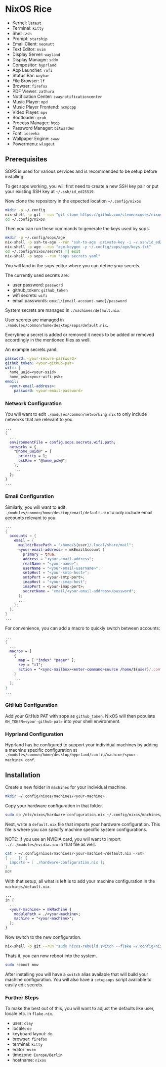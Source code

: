 # NixOS Rice

- Kernel: `latest`
- Terminal: `kitty`
- Shell: `zsh`
- Prompt: `starship`
- Email Client: `neomutt`
- Text Editor: `nvim`
- Display Server: `wayland`
- Display Manager: `sddm`
- Compositor: `hyprland`
- App Launcher: `rofi`
- Status Bar: `waybar`
- File Browser: `lf`
- Browser: `firefox`
- PDF Viewer: `zathura`
- Notification Center: `swaynotificationcenter`
- Music Player: `mpd`
- Music Player Frontend: `ncmpcpp`
- Video Player: `mpv`
- Bootloader: `grub`
- Process Manager: `btop`
- Password Manager: `bitwarden`
- Font: `iosevka`
- Wallpaper Engine: `swww`
- Powermenu: `wlogout`

## Prerequisites

SOPS is used for various services and is recommended to be setup before installing.

To get sops working, you will first need to create a new SSH key pair or put your existing SSH key at `~/.ssh/id_ed25519`.

Now clone the repository in the expected location `~/.config/nixos`

```sh
mkdir -p ~/.config
nix-shell -p git --run "git clone https://github.com/clemenscodes/nixos.git ~/.config/nixos"
cd ~/.config/nixos
```

Then you can run these commands to generate the keys used by sops.

```sh
mkdir -p ~/.config/sops/age
nix-shell -p ssh-to-age --run "ssh-to-age -private-key -i ~/.ssh/id_ed25519 > ~/.config/sops/age/keys.txt"
nix-shell -p age --run "age-keygen -y ~/.config/sops/age/keys.txt"
cd ~/.config/nixos/secrets || exit
nix-shell -p sops --run "sops secrets.yaml"
```

You will land in the sops editor where you can define your secrets.

The currently used secrets are:
  - user password: `password`
  - github_token: `github_token`
  - wifi secrets: `wifi`
  - email passwords: `email/{email-account-name}/password`

System secrets are managed in `./machines/default.nix`.

User secrets are managed in `./modules/common/home/desktop/sops/default.nix`.

Everytime a secret is added or removed it needs to be added or removed accordingly in the mentioned files as well.

An example secrets.yaml:

```yaml
password: <your-secure-password>
github_token: <your-github-pat>
wifi: |
  home_uuid=<your-ssid>
  home_psk=<your-wifi-psk>
email:
  <your-email-address>:
    password: <your-email-password>
```

### Network Configuration

You will want to edit `./modules/common/networking.nix`
to only include networks that are relevant to you.

```nix
...
{
  ...
  environmentFile = config.sops.secrets.wifi.path;
  networks = {
    "@home_uuid@" = {
      priority = 1;
      pskRaw = "@home_psk@";
    };
    ...
  };
}
...
```

### Email Configuration

Similarly, you will want to edit `./modules/common/home/desktop/email/default.nix`
to only include email accounts relevant to you.

```nix
...
{
  accounts = {
    email = {
      maildirBasePath = "/home/${user}/.local/share/mail";
      <your-email-address> = mkEmailAccount {
        primary = true;
        address = "<your-email-address";
        realName = "<your-name>";
        userName = "<your-email-username>";
        smtpHost = "<your-smtp-host>";
        smtpPort = <your-smtp-port>; 
        imapHost = "<your-imap-host"; 
        imapPort = <your-imap-port>; 
        secretName = "email/<your-email-address>/password";
      };
      ...
    };
  };
}
...
```

For convenience, you can add a macro to quickly switch between accounts:

```nix
...
{
  ...
  macros = [
    {
      map = [ "index" "pager" ];
      key = "i1";
      action = "<sync-mailbox><enter-command>source /home/${user}/.config/neomutt/<YOUR_EMAIL_ADDRESS><enter><change-folder>!<enter>;<check-stats>";
    }
    ...
  ];
}
...
```

### GitHub Configuration

Add your GitHub PAT with sops as `github_token`. 
NixOS will then populate `GH_TOKEN=<your-github-pat>` into your shell environment.

### Hyprland Configuration

Hyprland has be configured to support your individual machines by adding a machine specific configuration at `./modules/common/home/desktop/hyprland/config/machine/<your-machine>.conf`.

## Installation

Create a new folder in `machines` for your individual machine.

```sh
mkdir ~/.config/nixos/machines/<your-machine>
```

Copy your hardware configuration in that folder.

```sh
sudo cp /etc/nixos/hardware-configuration.nix ~/.config/nixos/machines/<your-machine>
```

Next, write a `default.nix` file that imports your hardware configuration.
This file is where you can specify machine specific system configurations.

NOTE: If you use an NVIDIA card, you will want to import `../../modules/nvidia.nix` in that file as well.

```sh
cat > ~/.config/nixos/machines/<your-machine>/default.nix <<EOF
{ ... }: {
  imports = [ ./hardware-configuration.nix ]; 
}
EOF
```

With that setup, all what is left is to add your machine configuration in the `machines/default.nix`.

```nix
...
in {
  ...
  <your-machine> = mkMachine {
    modulePath = ./<your-machine>;
    machine = "<your-machine>";
  };
}
```

Now switch to the new configuration.

```sh
nix-shell -p git --run "sudo nixos-rebuild switch --flake ~/.config/nixos/#<your-machine>"
```

Thats it, you can now reboot into the system.

```sh
sudo reboot now
```

After installing you will have a `switch` alias available that will build your machine configuration.
You will also have a `setupsops` script available to easily edit secrets.

### Further Steps

To make the best out of this, you will want to adjust the defaults like user, locale etc. in `flake.nix`.

- user: `clay`
- locale: `de`
- keyboard layout: `de`
- browser: `firefox`
- terminal: `kitty`
- editor: `nvim`
- timezone: `Europe/Berlin`
- hostname: `nixos`

